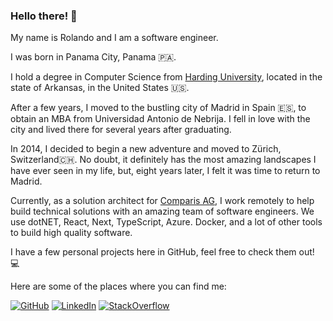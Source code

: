 ### Hello there! 👋

My name is Rolando and I am a software engineer.

I was born in Panama City, Panama 🇵🇦.

I hold a degree in Computer Science from [Harding University](https://www.harding.edu/academics/colleges-departments/sciences/computer-science), located in the state of Arkansas, in the United States 🇺🇸.

After a few years, I moved to the bustling city of Madrid in Spain 🇪🇸, to obtain an MBA from Universidad Antonio de Nebrija.
I fell in love with the city and lived there for several years after graduating.

In 2014, I decided to begin a new adventure and moved to Zürich, Switzerland🇨🇭. No doubt, it definitely has the most amazing landscapes I have ever seen in my life, but, eight years later, I felt it was time to return to Madrid.

Currently, as a solution architect for [Comparis AG](https://www.comparis.ch/people/jobs), I work remotely to help build technical solutions with an amazing team of software engineers. We use dotNET, React, Next, TypeScript, Azure. Docker, and a lot of other tools to build high quality software.

I have a few personal projects here in GitHub, feel free to check them out! 💻

Here are some of the places where you can find me:

[![GitHub](https://img.shields.io/badge/-GitHub-black?logo=github)](https://github.com/rolspace)
[![LinkedIn](https://img.shields.io/badge/-Rolando%20Ramos-blue?logo=linkedin)](https://www.linkedin.com/in/rolandoramosrestrepo/)
[![StackOverflow](https://img.shields.io/badge/-Stack%20Overflow-orange?logo=stackoverflow&logoColor=white)](https://stackoverflow.com/users/6909765/rolspace)
